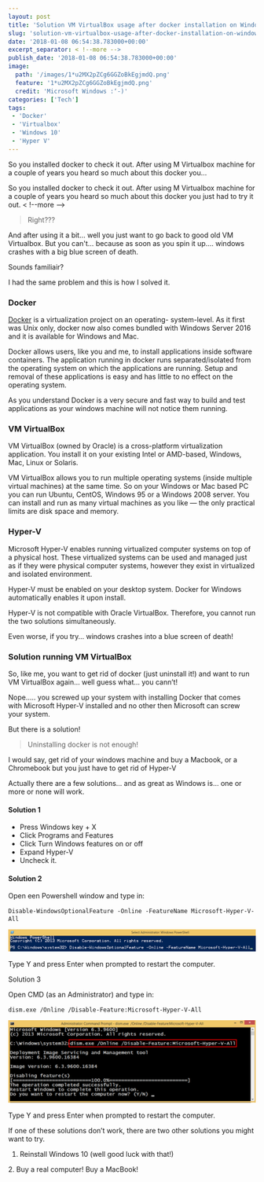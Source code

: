 ```yaml
---
layout: post
title: 'Solution VM VirtualBox usage after docker installation on Windows'
slug: 'solution-vm-virtualbox-usage-after-docker-installation-on-windows'
date: '2018-01-08 06:54:38.783000+00:00'
excerpt_separator: < !--more -->
publish_date: '2018-01-08 06:54:38.783000+00:00'
image:
  path: '/images/1*u2MX2pZCg6GGZoBkEgjmdQ.png'
  feature: '1*u2MX2pZCg6GGZoBkEgjmdQ.png'
  credit: 'Microsoft Windows :‘-)'
categories: ['Tech']
tags: 
 - 'Docker'
 - 'Virtualbox'
 - 'Windows 10'
 - 'Hyper V'
---
```

So you installed docker to check it out. After using M Virtualbox machine for
a couple of years you heard so much about this docker you…

So you installed docker to check it out. After using M Virtualbox machine for
a couple of years you heard so much about this docker you just had to try it
out.
< !--more -->
> Right???

And after using it a bit… well you just want to go back to good old VM
Virtualbox. But you can't… because as soon as you spin it up…. windows crashes
with a big blue screen of death.

Sounds familiair?

I had the same problem and this is how I solved it.

### Docker

[Docker](https://www.docker.com/) is a virtualization project on an operating-
system-level. As it first was Unix only, docker now also comes bundled with
Windows Server 2016 and it is available for Windows and Mac.

Docker allows users, like you and me, to install applications inside software
containers. The application running in docker runs separated/isolated from the
operating system on which the applications are running. Setup and removal of
these applications is easy and has little to no effect on the operating
system.

As you understand Docker is a very secure and fast way to build and test
applications as your windows machine will not notice them running.

### VM VirtualBox

VM VirtualBox (owned by Oracle) is a cross-platform virtualization
application. You install it on your existing Intel or AMD-based, Windows, Mac,
Linux or Solaris.

VM VirtualBox allows you to run multiple operating systems (inside multiple
virtual machines) at the same time. So on your Windows or Mac based PC you can
run Ubuntu, CentOS, Windows 95 or a Windows 2008 server. You can install and
run as many virtual machines as you like — the only practical limits are disk
space and memory.

### Hyper-V

Microsoft Hyper-V enables running virtualized computer systems on top of a
physical host. These virtualized systems can be used and managed just as if
they were physical computer systems, however they exist in virtualized and
isolated environment.

Hyper-V must be enabled on your desktop system. Docker for Windows
automatically enables it upon install.

Hyper-V is not compatible with Oracle VirtualBox. Therefore, you cannot run
the two solutions simultaneously.

Even worse, if you try… windows crashes into a blue screen of death!

### Solution running VM VirtualBox

So, like me, you want to get rid of docker (just uninstall it!) and want to
run VM VirtualBox again… well guess what… you cann’t!

Nope….. you screwed up your system with installing Docker that comes with
Microsoft Hyper-V installed and no other then Microsoft can screw your system.

But there is a solution!

> Uninstalling docker is not enough!

I would say, get rid of your windows machine and buy a Macbook, or a
Chromebook but you just have to get rid of Hyper-V

Actually there are a few solutions… and as great as Windows is… one or more or
none will work.

#### Solution 1

  * Press Windows key + X
  * Click Programs and Features
  * Click Turn Windows features on or off
  * Expand Hyper-V
  * Uncheck it.

#### Solution 2

Open een Powershell window and type in:



    Disable-WindowsOptionalFeature -Online -FeatureName Microsoft-Hyper-V-All

![](/images/0*DPbl1tIxoS06aRJA.)

Type Y and press Enter when prompted to restart the computer.

Solution 3

Open CMD (as an Administrator) and type in:



    dism.exe /Online /Disable-Feature:Microsoft-Hyper-V-All

![](/images/0*ou_kKrWBiCT4h_Lv.)

Type Y and press Enter when prompted to restart the computer.

If one of these solutions don’t work, there are two other solutions you might
want to try.

  1. Reinstall Windows 10 (well good luck with that!)

2\. Buy a real computer! Buy a MacBook!
